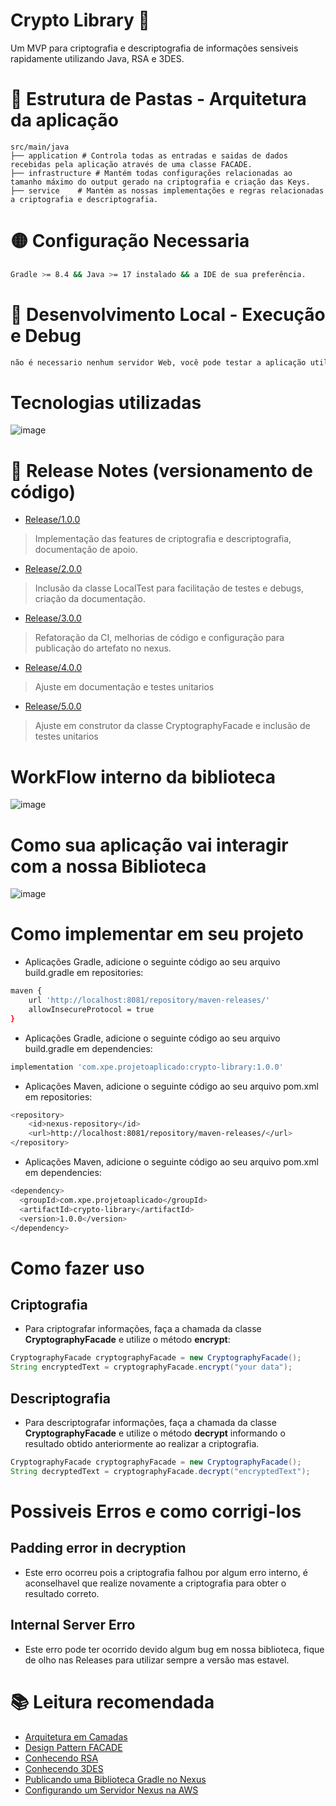 # Crypto Library 🔐

Um MVP para criptografia e descriptografia de informações sensiveis rapidamente utilizando Java, RSA e 3DES.

# 📁 Estrutura de Pastas - Arquitetura da aplicação

    src/main/java
    ├── application # Controla todas as entradas e saidas de dados recebidas pela aplicação através de uma classe FACADE.
    ├── infrastructure # Mantém todas configurações relacionadas ao tamanho máximo do output gerado na criptografia e criação das Keys.   
    ├── service    # Mantém as nossas implementações e regras relacionadas a criptografia e descriptografia.

# 🟡 Configuração Necessaria

```sh
Gradle >= 8.4 && Java >= 17 instalado && a IDE de sua preferência.
```

# 🔵 Desenvolvimento Local - Execução e Debug

```sh
não é necessario nenhum servidor Web, você pode testar a aplicação utilizando a classe LocalTest.java
```

# Tecnologias utilizadas
![image](https://github.com/user-attachments/assets/bf1ad750-9f2c-47f7-a26c-ef6c8a3814a6)
  
# 📄 Release Notes (versionamento de código)
- [Release/1.0.0](https://github.com/cunhaDev/crypto-library/tree/Release/1.0.0)
> Implementação das features de criptografia e descriptografia, documentação de apoio.
- [Release/2.0.0](https://github.com/cunhaDev/crypto-library/tree/Release/2.0.0)
> Inclusão da classe LocalTest para facilitação de testes e debugs, criação da documentação.
- [Release/3.0.0](https://github.com/cunhaDev/crypto-library/tree/Release/3.0.0)
> Refatoração da CI, melhorias de código e configuração para publicação do artefato no nexus.
- [Release/4.0.0](https://github.com/cunhaDev/crypto-library/tree/Release/4.0.0)
> Ajuste em documentação e testes unitarios
- [Release/5.0.0](https://github.com/cunhaDev/crypto-library/tree/Release/5.0.0)
> Ajuste em construtor da classe CryptographyFacade e inclusão de testes unitarios

# WorkFlow interno da biblioteca
![image](https://github.com/user-attachments/assets/71075bc5-527a-4adc-ac40-3ba3b3ce1e7a)

# Como sua aplicação vai interagir com a nossa Biblioteca
![image](https://github.com/user-attachments/assets/a7a5fafe-5ce0-4769-a1eb-76e30ce2a8d7)

# Como implementar em seu projeto
- Aplicações Gradle, adicione o seguinte código ao seu arquivo build.gradle em repositories:
```sh
maven {
    url 'http://localhost:8081/repository/maven-releases/'
    allowInsecureProtocol = true
}
```
- Aplicações Gradle, adicione o seguinte código ao seu arquivo build.gradle em dependencies:
```sh
implementation 'com.xpe.projetoaplicado:crypto-library:1.0.0'
```

- Aplicações Maven, adicione o seguinte código ao seu arquivo pom.xml em repositories:
```sh
<repository>
    <id>nexus-repository</id>
    <url>http://localhost:8081/repository/maven-releases/</url>
</repository>
```
- Aplicações Maven, adicione o seguinte código ao seu arquivo pom.xml em dependencies:
```sh
<dependency>
  <groupId>com.xpe.projetoaplicado</groupId>
  <artifactId>crypto-library</artifactId>
  <version>1.0.0</version>
</dependency>
```

# Como fazer uso
## Criptografia
- Para criptografar informações, faça a chamada da classe **CryptographyFacade** e utilize o método **encrypt**:
```java
CryptographyFacade cryptographyFacade = new CryptographyFacade();
String encryptedText = cryptographyFacade.encrypt("your data");
```
## Descriptografia
- Para descriptografar informações, faça a chamada da classe **CryptographyFacade** e utilize o método **decrypt** informando o resultado obtido anteriormente ao realizar
a criptografia.
```java
CryptographyFacade cryptographyFacade = new CryptographyFacade();
String decryptedText = cryptographyFacade.decrypt("encryptedText");
```

# Possiveis Erros e como corrigi-los
## Padding error in decryption
- Este erro ocorreu pois a criptografia falhou por algum erro interno, é aconselhavel que realize novamente a criptografia para obter o resultado correto.

## Internal Server Erro
- Este erro pode ter ocorrido devido algum bug em nossa biblioteca, fique de olho nas Releases para utilizar sempre a versão mas estavel.

# 📚 Leitura recomendada
- [Arquitetura em Camadas](https://escolalbk.com.br/glossario/o-que-e-layered-architecture-arquitetura-em-camadas/)
- [Design Pattern FACADE](https://refactoring.guru/pt-br/design-patterns/facade)
- [Conhecendo RSA](https://www.baeldung.com/java-rsa)
- [Conhecendo 3DES](https://www.baeldung.com/java-3des)
- [Publicando uma Biblioteca Gradle no Nexus](https://medium.com/@simionrazvan/how-to-create-a-gradle-library-and-publish-it-on-nexus-34be19b520aa)
- [Configurando um Servidor Nexus na AWS](https://dev.to/otobong_edoho_7796fec1f41/how-to-publish-a-java-artifact-built-with-gradle-to-a-nexus-repository-part-1-17p6)
